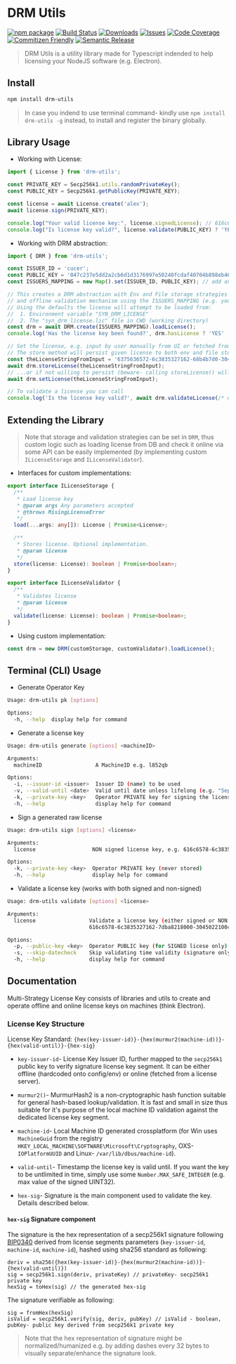# DRM Utils

[![npm package][npm-img]][npm-url]
[![Build Status][build-img]][build-url]
[![Downloads][downloads-img]][downloads-url]
[![Issues][issues-img]][issues-url]
[![Code Coverage][codecov-img]][codecov-url]
[![Commitizen Friendly][commitizen-img]][commitizen-url]
[![Semantic Release][semantic-release-img]][semantic-release-url]

> DRM Utils is a utility library made for Typescript indended to help licensing your NodeJS software (e.g. Electron).

## Install

```bash
npm install drm-utils
```

> In case you indend to use terminal command- kindly use `npm install drm-utils -g` instead, to install and register the binary globally.

## Library Usage

- Working with License:

```ts
import { License } from 'drm-utils';

const PRIVATE_KEY = Secp256k1.utils.randomPrivateKey();
const PUBLIC_KEY = Secp256k1.getPublicKey(PRIVATE_KEY);

const license = await License.create('alex');
await license.sign(PRIVATE_KEY);

console.log("Your valid license key:", license.signedLicense); // 616c6578-6c3835327162-7dba8218000-3044022058abfe388905b2d3572b67bf6f0d10f3ef5787877ddbb80350733cb5c218ef26022045ba16a22a737cafe84552e54ccdccd545c6a70b486beabcfbab0f250967429f
console.log("Is license key valid?", license.validate(PUBLIC_KEY) ? 'YES' : 'NO'); // YES
```

- Working with DRM abstraction:

```ts
import { DRM } from 'drm-utils';

const ISSUER_ID = 'cucer';
const PUBLIC_KEY = '047c237e5dd2a2cb6d1d3176997e50240fcdaf40704b898eb46d22882c6048d8d77deafe1169c2dc6010241e3f7654a5a07a1cf22be38dd8907deafafa321e16ad'; // Secp256k1.getPublicKey(PRIVATE_KEY)
const ISSUERS_MAPPING = new Map().set(ISSUER_ID, PUBLIC_KEY); // add any issuers you'd like

// This creates a DRM abstraction with Env and File storage strategies
// and offline validation mechanism using the ISSUERS_MAPPING (e.g. you may implement loading from remote API)
// Using the defaults the license will attempt to be loaded from:
//  1. Environment variable "SYN_DRM_LICENSE"
//  2. The "syn_drm_license.lic" file in CWD (working directory) 
const drm = await DRM.create(ISSUERS_MAPPING).loadLicense();
console.log('Has the license key been found?', drm.hasLicense ? 'YES' : 'NO'); // NO

// Set the license, e.g. input by user manually from UI or fetched from a server (the license.signedLicense)
// The store method will persist given license to both env and file storages as described above
const theLicenseStringFromInput = '6375636572-6c3835327162-68b4b7d0-3044022032de288bdfa6bd9975eb3fe119bdca2d1086ee00ef297ebb0fe193e95a04cb1602206588e0db8424c66a915c93458e4812d3048e37bac088f3ef433a8584148e58fa';
await drm.storeLicense(theLicenseStringFromInput);
// ...or if not willing to persist (beware- calling storeLicense() will persist it)
await drm.setLicense(theLicenseStringFromInput);

// To validate a license you can call
console.log('Is the license key valid?', await drm.validateLicense(/* optionally set license string or instance here */) ? 'YES' : 'NO'); // YES
```

## Extending the Library

> Note that storage and validation strategies can be set in `DRM`, thus custom logic such as loading license from DB and check it online via some API can be easily implemented (by implementing custom `ILicenseStorage` and `ILicenseValidator`).

- Interfaces for custom implementations:

```ts
export interface ILicenseStorage {
  /**
   * Load license key
   * @param args Any parameters accepted
   * @throws MisingLicenseError
   */
  load(...args: any[]): License | Promise<License>;

  /**
   * Stores license. Optional implementation.
   * @param license
   */
  store(license: License): boolean | Promise<boolean>;
}

export interface ILicenseValidator {
  /**
   * Validates license
   * @param license
   */
  validate(license: License): boolean | Promise<boolean>;
}
```

- Using custom implementation:

```ts
const drm = new DRM(customStorage, customValidator).loadLicense();
```

## Terminal (CLI) Usage

- Generate Operator Key

```bash
Usage: drm-utils pk [options]

Options:
  -h, --help  display help for command
```

- Generate a license key

```bash
Usage: drm-utils generate [options] <machineID>

Arguments:
  machineID                 A MachineID e.g. l852qb

Options:
  -i, --issuer-id <issuer>  Issuer ID (name) to be used
  -v, --valid-until <date>  Valid until date unless lifelong (e.g. "Sep 2025")
  -k, --private-key <key>   Operator PRIVATE key for signing the license (never stored)
  -h, --help                display help for command
```

- Sign a generated raw license

```bash
Usage: drm-utils sign [options] <license>

Arguments:
  license                  NON signed license key, e.g. 616c6578-6c3835327162-7dba8218000

Options:
  -k, --private-key <key>  Operator PRIVATE key (never stored)
  -h, --help               display help for command
```

- Validate a license key (works with both signed and non-signed)

```bash
Usage: drm-utils validate [options] <license>

Arguments:
  license                 Validate a license key (either signed or NON signed), e.g. 616c6578-6c3835327162-7dba8218000 OR
                          616c6578-6c3835327162-7dba8218000-3045022100c915f5f698f840f2cae76c97cd319e8db522593a1dbd273305d332037f8960030220165e9c67349353d4fcc061b4cc0f7b5ab912d7bb92e7eba7db78c622c9039d25

Options:
  -p, --public-key <key>  Operator PUBLIC key (for SIGNED licese only)
  -s, --skip-datecheck    Skip validating time validity (signature only)
  -h, --help              display help for command
```

## Documentation

Multi-Strategy License Key consists of libraries and utils to create and operate offline and online license keys on machines (think Electron).

### License Key Structure

License Key Standard: `{hex(key-issuer-id)}-{hex(murmur2(machine-id))}-{hex(valid-until)}-{hex-sig}`

- `key-issuer-id`- License Key Issuer ID, further mapped to the `secp256k1` public key to verify signature license key segment. It can be either offline (hardcoded onto config/env) or online (fetched from a license server).

- `murmur2()`- MurmurHash2 is a non-cryptographic hash function suitable for general hash-based lookup/validation. It is fast and small in size thus suitable for it's purpose of the local machine ID validation against the dedicated license key segment.

- `machine-id`- Local Machine ID generated crossplatform (for Win uses `MachineGuid` from the registry `HKEY_LOCAL_MACHINE\SOFTWARE\Microsoft\Cryptography`, OXS- `IOPlatformUUID` and Linux- `/var/lib/dbus/machine-id`).

- `valid-until`- Timestamp the license key is valid until. If you want the key to be untlimited in time, simply use some `Number.MAX_SAFE_INTEGER` (e.g. max value of the signed UINT32).

- `hex-sig`- Signature is the main component used to validate the key. Details described below.

#### `hex-sig` Signature component

The signature is the hex representation of a secp256k1 signature following [BIP0340](https://github.com/bitcoin/bips/blob/master/bip-0340.mediawiki) derived from license segments parameters (`key-issuer-id`, `machine-id`, `machine-id`), hashed using sha256 standard as following:

```
deriv = sha256({hex(key-issuer-id)}-{hex(murmur2(machine-id))}-{hex(valid-until)})
sig = secp256k1.sign(deriv, privateKey) // privateKey- secp256k1 private key
hexSig = toHex(sig) // the generated hex-sig
```

The signature verifiable as following:

```
sig = fromHex(hexSig)
isValid = secp256k1.verify(sig, deriv, pubKey) // isValid - boolean, pubKey- public key derived from secp256k1 private key
```

> Note that the hex representation of signature might be normalized/humanized e.g. by adding dashes every 32 bytes to visually separate/enhance the signature look.

[build-img]:https://github.com/Syndika-Corp/drm-utils/actions/workflows/release.yml/badge.svg
[build-url]:https://github.com/Syndika-Corp/drm-utils/actions/workflows/release.yml
[downloads-img]:https://img.shields.io/npm/dt/drm-utils
[downloads-url]:https://www.npmtrends.com/drm-utils
[npm-img]:https://img.shields.io/npm/v/drm-utils
[npm-url]:https://www.npmjs.com/package/drm-utils
[issues-img]:https://img.shields.io/github/issues/Syndika-Corp/drm-utils
[issues-url]:https://github.com/Syndika-Corp/drm-utils/issues
[codecov-img]:https://codecov.io/gh/Syndika-Corp/drm-utils/branch/master/graph/badge.svg?token=uH3xJUIRvo
[codecov-url]:https://codecov.io/gh/Syndika-Corp/drm-utils
[semantic-release-img]:https://img.shields.io/badge/%20%20%F0%9F%93%A6%F0%9F%9A%80-semantic--release-e10079.svg
[semantic-release-url]:https://github.com/semantic-release/semantic-release
[commitizen-img]:https://img.shields.io/badge/commitizen-friendly-brightgreen.svg
[commitizen-url]:http://commitizen.github.io/cz-cli/
